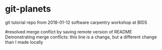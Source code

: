 # git-planets
git tutorial repo from 2018-01-12 software carpentry workshop at BIDS

#resolved merge conflict by saving remote version of README
Demonstrating merge conflicts: this line is a change, but a different change than I made locally
